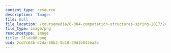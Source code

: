 ```yaml
---
content_type: resource
description: 'Image: '
file: null
file_location: /coursemedia/6-004-computation-structures-spring-2017/2cd7c04bd2da68b25b1839d1b842ea2e_Slide08.png
file_type: image/png
resourcetype: Image
title: Slide08.png
uid: 2cd7c04b-d2da-68b2-5b18-39d1b842ea2e
---
```

